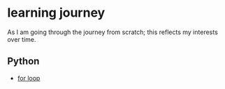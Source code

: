 #  learning journey

As I am going through the journey from scratch; this reflects my interests over time.

## Python
   * [for loop](https://github.com/hoodieblanket/learningJourney/blob/master/topics/For%20Loop%20examples.md)
